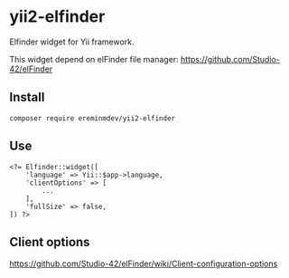 # yii2-elfinder

Elfinder widget for Yii framework.

This widget depend on elFinder file manager: https://github.com/Studio-42/elFinder

## Install

``composer require ereminmdev/yii2-elfinder``

## Use

```
<?= Elfinder::widget([
    'language' => Yii::$app->language,
    'clientOptions' => [
        ...
    ],
    'fullSize' => false,
]) ?>
```

## Client options

https://github.com/Studio-42/elFinder/wiki/Client-configuration-options
